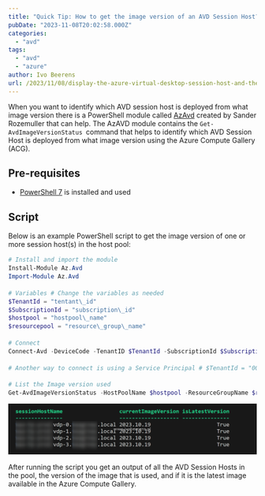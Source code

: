 ```yaml
---
title: "Quick Tip: How to get the image version of an AVD Session Host?"
pubDate: "2023-11-08T20:02:58.000Z"
categories: 
  - "avd"
tags: 
  - "avd"
  - "azure"
author: Ivo Beerens
url: /2023/11/08/display-the-azure-virtual-desktop-session-host-and-the-image-version-that-is-used/
---
```


When you want to identify which AVD session host is deployed from what image version there is a PowerShell module called [AzAvd](https://github.com/srozemuller/AzAvd) created by Sander Rozemuller that can help. The AzAVD module contains the `Get-AvdImageVersionStatus `command that helps to identify which AVD Session Host is deployed from what image version using the Azure Compute Gallery (ACG).

## **Pre-requisites**

- [PowerShell 7](https://learn.microsoft.com/en-us/PowerShell/scripting/install/installing-PowerShell-on-windows?view=PowerShell-7.3#installing-the-msi-package) is installed and used

## **Script**

Below is an example PowerShell script to get the image version of one or more session host(s) in the host pool:

```powershell
# Install and import the module 
Install-Module Az.Avd 
Import-Module Az.Avd

# Variables # Change the variables as needed 
$TenantId = "tentant\_id" 
$SubscriptionId = "subscription\_id" 
$hostpool = "hostpool\_name" 
$resourcepool = "resource\_group\_name"

# Connect 
Connect-Avd -DeviceCode -TenantID $TenantId -SubscriptionId $SubscriptionId

# Another way to connect is using a Service Principal # $TenantId = "000000-00000" # Connect-Avd -ClientID xxxx -ClientSecret "xxxxx" -TenantID $Tenantid -SubscriptionId $SubscriptionId

# List the Image version used 
Get-AvdImageVersionStatus -HostPoolName $hostpool -ResourceGroupName $resourcepool | Select sessionHostName,currentImageVersion, isLatestVersion 
```

![](images/imageversion-1024x209.png)

After running the script you get an output of all the AVD Session Hosts in the pool, the version of the image that is used, and if it is the latest image available in the Azure Compute Gallery.